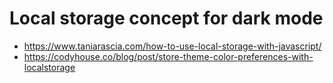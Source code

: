 # Local storage concept for dark mode
- https://www.taniarascia.com/how-to-use-local-storage-with-javascript/
- https://codyhouse.co/blog/post/store-theme-color-preferences-with-localstorage
